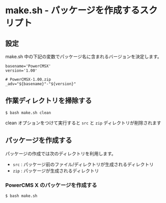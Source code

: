 # make.sh - パッケージを作成するスクリプト

## 設定

make.sh 中の下記の変数でパッケージ名に含まれるバージョンを決定します。

    basename='PowerCMSX'
    version='1.00'

    # PowerCMSX-1.00.zip
    _adv="${basename}"-"${version}"

## 作業ディレクトリを掃除する

    $ bash make.sh clean

clean オプションをつけて実行すると `src` と `zip` ディレクトリが削除されます

## パッケージを作成する

パッケージの作成では次のディレクトリを利用します。

- `src` : パッケージ前のファイル/ディレクトリが生成されるディレクトリ
- `zip` : パッケージが生成されるディレクトリ

### PowerCMS X のパッケージを作成する

    $ bash make.sh
